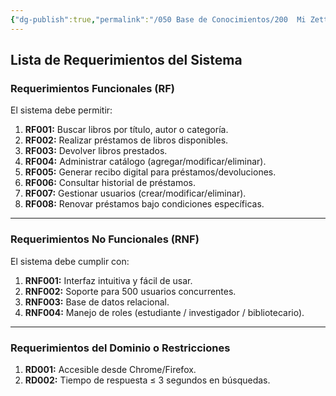 ```yaml
---
{"dg-publish":true,"permalink":"/050 Base de Conocimientos/200  Mi Zettelkasten/100 Docencia/IS1/2025/Clase 12 Diagrama de Casos de Uso (Caso Práctico)/Sistema de Biblioteca/30 Captura de Requerimientos/Zk Ejemplo Sistema de Biblioteca (Lista de Requerimientos del Sistema)/","tags":["digitalGarden","sistema","UML","diagramaCasosDeUso"]}
---
```


## Lista de Requerimientos del Sistema

### Requerimientos Funcionales (RF)

El sistema debe permitir:

1. **RF001:** Buscar libros por título, autor o categoría.
2. **RF002:** Realizar préstamos de libros disponibles.
3. **RF003:** Devolver libros prestados.
4. **RF004:** Administrar catálogo (agregar/modificar/eliminar).
5. **RF005:** Generar recibo digital para préstamos/devoluciones.
6. **RF006:** Consultar historial de préstamos.
7. **RF007:** Gestionar usuarios (crear/modificar/eliminar).
8. **RF008:** Renovar préstamos bajo condiciones específicas.

----
### Requerimientos No Funcionales (RNF)

El sistema debe cumplir con:

1. **RNF001:** Interfaz intuitiva y fácil de usar.
2. **RNF002:** Soporte para 500 usuarios concurrentes.
3. **RNF003:** Base de datos relacional.
4. **RNF004:** Manejo de roles (estudiante / investigador / bibliotecario).

----
### Requerimientos del Dominio o Restricciones

1. **RD001:** Accesible desde Chrome/Firefox.
2. **RD002:** Tiempo de respuesta ≤ 3 segundos en búsquedas.
